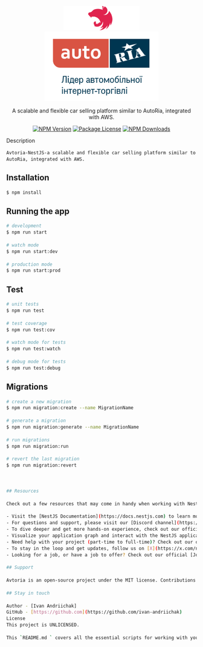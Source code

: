 <p align="center">
  <a href="https://nestjs.com/" target="blank">
<img src="./src/logo/nestjs.svg" 
width="200" alt="Nest.js Logo" 
/>
</a>
<br>
  <img src="./src/logo/Logo_AUTO.RIA.png" width="300" alt="Logo Ato.Ria" />
</p>

<p align="center">A scalable and flexible car selling platform similar to AutoRia, integrated with AWS.</p>

<p align="center">
<a href="https://www.npmjs.com/~nestjs" target="_blank"><img src="https://img.shields.io/npm/v/@nestjs/core.svg" alt="NPM Version" /></a>
<a href="https://www.npmjs.com/~nestjs" target="_blank"><img src="https://img.shields.io/npm/l/@nestjs/core.svg" alt="Package License" /></a>
<a href="https://www.npmjs.com/~nestjs" target="_blank"><img src="https://img.shields.io/npm/dm/@nestjs/common.svg" alt="NPM Downloads" /></a>
</p>Description

`Avtoria-NestJS-a scalable and flexible car selling platform similar to AutoRia, integrated with AWS.`

## Installation

```bash
$ npm install
```

## Running the app

```bash
# development
$ npm run start

# watch mode
$ npm run start:dev

# production mode
$ npm run start:prod
```

## Test

```bash
# unit tests
$ npm run test

# test coverage
$ npm run test:cov

# watch mode for tests
$ npm run test:watch

# debug mode for tests
$ npm run test:debug
```

## Migrations

```bash
# create a new migration
$ npm run migration:create --name MigrationName

# generate a migration
$ npm run migration:generate --name MigrationName

# run migrations
$ npm run migration:run

# revert the last migration
$ npm run migration:revert



## Resources

Check out a few resources that may come in handy when working with NestJS:

- Visit the [NestJS Documentation](https://docs.nestjs.com) to learn more about the framework.
- For questions and support, please visit our [Discord channel](https://discord.gg/G7Qnnhy).
- To dive deeper and get more hands-on experience, check out our official video [courses](https://courses.nestjs.com/).
- Visualize your application graph and interact with the NestJS application in real-time using [NestJS Devtools](https://devtools.nestjs.com).
- Need help with your project (part-time to full-time)? Check out our official [enterprise support](https://enterprise.nestjs.com).
- To stay in the loop and get updates, follow us on [X](https://x.com/nestframework) and [LinkedIn](https://linkedin.com/company/nestjs).
- Looking for a job, or have a job to offer? Check out our official [Jobs board](https://jobs.nestjs.com).

## Support

Avtoria is an open-source project under the MIT license. Contributions and feedback are welcome. Feel free to open an issue or submit a pull request.

## Stay in touch

Author - [Ivan Andriichak]
GitHub - [https://github.com](https://github.com/ivan-andriichak)
License
This project is UNLICENSED.

This `README.md ` covers all the essential scripts for working with your project. Make sure to replace the URLs and other specific details with your own.








